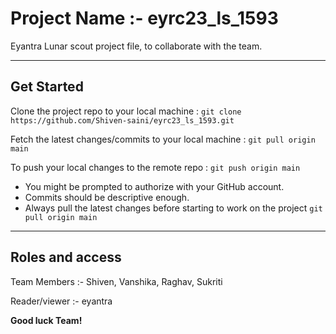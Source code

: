 # Project Name :- eyrc23_ls_1593
Eyantra Lunar scout project file, to collaborate with the team.

----

## Get Started

Clone the project repo to your local machine :  `git clone https://github.com/Shiven-saini/eyrc23_ls_1593.git`

Fetch the latest changes/commits to your local machine : `git pull origin main`

To push your local changes to the remote repo : `git push origin main`

  - You might be prompted to authorize with your GitHub account.
  - Commits should be descriptive enough.
  - Always pull the latest changes before starting to work on the project `git pull origin main`

----

## Roles and access

Team Members :- Shiven, Vanshika, Raghav, Sukriti

Reader/viewer :- eyantra


**Good luck Team!**
